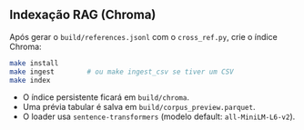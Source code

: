 ## Indexação RAG (Chroma)

Após gerar o `build/references.jsonl` com o `cross_ref.py`, crie o índice Chroma:

```bash
make install
make ingest        # ou make ingest_csv se tiver um CSV
make index
```

* O índice persistente ficará em `build/chroma`.
* Uma prévia tabular é salva em `build/corpus_preview.parquet`.
* O loader usa `sentence-transformers` (modelo default: `all-MiniLM-L6-v2`).

```
```
